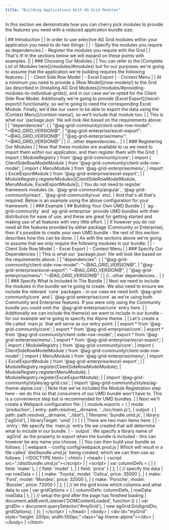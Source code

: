 ```yaml
---
title: "Building Applications With AG Grid Modules"
---
```


In this section we demonstrate how you can cherry pick modules to provide the features you need with a reduced application bundle size.

<framework-specific-section frameworks="frameworks">
| ## Introduction
|
| In order to use selective AG Grid modules within your application you need to do two things:
|
| - Specify the modules you require as dependencies
| - Register the modules you require with the Grid
|
| That's it! In the sections below we will expand on these points with examples.
||
| ### Choosing Our Modules
|
| You can refer to the [Complete List of Modules here](/modules/#modules) but for our purposes we're going to assume that the application we're building requires the following features:
|
| - Client Side Row Model
| - Excel Export
| - Context Menu
|
| At a minimum you need to provide a [Row Model](/row-models/) to the Grid (as described in [Installing AG Grid Modules](/modules/#providing-modules-to-individual-grids)), and in our case we've opted for the Client Side Row Model. Additionally we're going to provide [Excel Export](/excel-export/) functionality, so we're going to need the corresponding Excel Module. Finally, we'd like our users to be able to export the data using the [Context Menu](/context-menu/), so we'll include that module too.
|
| This is what our `package.json` file will look like based on the requirements above:
|
</framework-specific-section>

<framework-specific-section frameworks="frameworks">
<snippet transform={false}>
| "dependencies": {
|     "@ag-grid-community/client-side-row-model": "~@AG_GRID_VERSION@",
|     "@ag-grid-enterprise/excel-export": "~@AG_GRID_VERSION@",
|     "@ag-grid-enterprise/menu": "~@AG_GRID_VERSION@"
|
|     //...other dependencies...
| }
</snippet>
</framework-specific-section>

<framework-specific-section frameworks="frameworks">
| ### Registering Our Modules
|
| Now that these modules are available to us we need to import them within our application, and then register them with the Grid:
</framework-specific-section>

<framework-specific-section frameworks="frameworks">
<snippet transform={false}>
| import { ModuleRegistry } from '@ag-grid-community/core';
| import { ClientSideRowModelModule } from '@ag-grid-community/client-side-row-model';
| import { MenuModule } from '@ag-grid-enterprise/menu';
| import { ExcelExportModule } from '@ag-grid-enterprise/excel-export';
|
| ModuleRegistry.registerModules([ClientSideRowModelModule, MenuModule, ExcelExportModule]);
</snippet>
</framework-specific-section>

<framework-specific-section frameworks="frameworks">
<note>
| You do not need to register framework modules (ie. `@ag-grid-community/angular`, `@ag-grid-community/react`, `@ag-grid-community/vue` etc).
</note>
</framework-specific-section>

<framework-specific-section frameworks="frameworks">
| And that's all that's required. Below is an example using the above configuration for your framework.
| 
| ### Example
</framework-specific-section>

<framework-specific-section frameworks="frameworks">
<grid-example title='Using Modules' name='module-grid' type='multi' options='{ "enterprise": true, "modules": ["clientside", "menu", "excel"], "showCode": true }'></grid-example>
</framework-specific-section>

<framework-specific-section frameworks="javascript">
| ## Building Your Own UMD Bundle
|
| `ag-grid-community` and `ag-grid-enterprise` provide UMD bundles with their distribution for ease of use, and these are great for getting started and making use of all features with very little effort.
|
| If however you do not need all the features provided by either package (Community or Enterprise), then it's possible to create your own UMD bundle - the rest of this section describes how this can be done.
|
| As with the sections above we're going to assume that we only require the following modules in our bundle:
|
| - Client Side Row Model
| - Excel Export
| - Context Menu
|
| ### Specify Our Dependencies
|
| This is what our `package.json` file will look like based on the requirements above:
|
</framework-specific-section>

<framework-specific-section frameworks="javascript">
<snippet transform={false}>
| "dependencies": {
|     "@ag-grid-community/client-side-row-model": "~@AG_GRID_VERSION@",
|     "@ag-grid-enterprise/excel-export": "~@AG_GRID_VERSION@",
|     "@ag-grid-enterprise/menu": "~@AG_GRID_VERSION@"
|
|     //...other dependencies...
| }
</snippet>
</framework-specific-section>

<framework-specific-section frameworks="javascript">
|
| ### Specify What Is Included In The Bundle
|
| Next we need to include the modules in the bundle we're going to create. We also need to ensure we include the relevant `core` packages - in our case we need both `@ag-grid-community/core` and
| `@ag-grid-enterprise/core` as we're using both Community and Enterprise features. If you were only using the Community bundle you could omit the `@ag-grid-enterprise/core` entry here.
|
| Additionally we can include the theme(s) we want to include in our bundle - for our example we're going to specify the Alpine theme.
|
| Let's create a file called `main.js` that will serve as our entry point:
|
</framework-specific-section>

<framework-specific-section frameworks="javascript">
<snippet transform={false}>
| export * from '@ag-grid-community/core';
| export * from '@ag-grid-enterprise/core';
| export * from '@ag-grid-community/client-side-row-model';
| export * from '@ag-grid-enterprise/menu';
| export * from '@ag-grid-enterprise/excel-export';
|
| import { ModuleRegistry } from '@ag-grid-community/core';
| import { ClientSideRowModelModule } from '@ag-grid-community/client-side-row-model';
| import { MenuModule } from '@ag-grid-enterprise/menu';
| import { ExcelExportModule } from '@ag-grid-enterprise/excel-export';
|
| ModuleRegistry.register(ClientSideRowModelModule);
| ModuleRegistry.register(MenuModule);
| ModuleRegistry.register(ExcelExportModule);
|
| import '@ag-grid-community/styles/ag-grid.css';
| import '@ag-grid-community/styles/ag-theme-alpine.css';
</snippet>
</framework-specific-section>

<framework-specific-section frameworks="javascript">
| Note that we've included the Module Registration step here - we do this so that consumers of our UMD bundle won't have to. This is a convenience step but is recommended for UMD bundles.
|
| Next we'll create a Webpack configuration file:
|
</framework-specific-section>

<framework-specific-section frameworks="javascript">
<snippet transform={false}>
| module.exports = {
|     mode: 'production',
|     entry: path.resolve(__dirname, '../src/main.js'),
|     output: {
|         path: path.resolve(__dirname, '../dist'),
|         filename: 'bundle.umd.js',
|         library: ['agGrid'],
|         libraryTarget: 'umd'
|     }
| }
</snippet>
</framework-specific-section>

<framework-specific-section frameworks="javascript">
| There are two main items here:
|
| - `entry`: We specify the `main.js` entry file we created that will determine what to include in our bundle.
| - `output`: We specify a library name of `agGrid` as the property to export when the bundle is included - this can however be any name you choose.
|
| You can then build your bundle as follows:
|
</framework-specific-section>

<framework-specific-section frameworks="javascript">
<snippet transform={false} language="bash">
| webpack --config config/webpack.prod.js
</snippet>
</framework-specific-section>

<framework-specific-section frameworks="javascript">
| Which will result in a file called `dist/bundle.umd.js` being created, which we can then use as follows:
</framework-specific-section>

<framework-specific-section frameworks="javascript">
<snippet transform={false} language="html">
| &lt;!DOCTYPE html>
| &lt;html>
| &lt;head>
|     &lt;script src="./dist/bundle.umd.js">&lt;/script>
|
|     &lt;script>
|         var columnDefs = [
|             { field: 'make' },
|             { field: 'model' },
|             { field: 'price' }
|         ];
|
|         // specify the data
|         var rowData = [
|             { make: 'Toyota', model: 'Celica', price: 35000 },
|             { make: 'Ford', model: 'Mondeo', price: 32000 },
|             { make: 'Porsche', model: 'Boxster', price: 72000 }
|         ];
|
|         // let the grid know which columns and what data to use
|         var gridOptions = {
|             columnDefs: columnDefs,
|             rowData: rowData
|         };
|
|         // setup the grid after the page has finished loading
|         document.addEventListener('DOMContentLoaded', function () {
|             var gridDiv = document.querySelector('#myGrid');
|             new agGrid.Grid(gridDiv, gridOptions);
|         });
|     &lt;/script>
| &lt;/head>
| &lt;body>
|     &lt;div id="myGrid" style="height: 200px; width:500px;" class="ag-theme-alpine">&lt;/div>
| &lt;/body>
| &lt;/html>
</snippet>
</framework-specific-section>